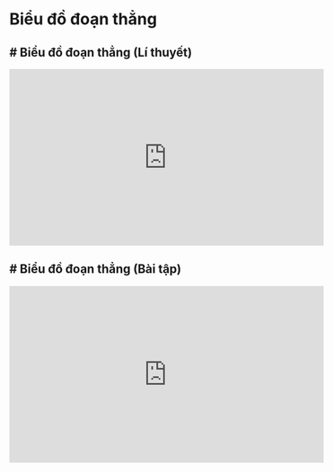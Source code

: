 # Biểu đồ đoạn thẳng 
## # Biểu đồ đoạn thẳng (Lí thuyết)
<iframe width="560" height="315" src="https://www.youtube.com/embed/j21QV8yHHM0?si=aWp_Y1IqGj4TpHU2" title="YouTube video player" frameborder="0" allow="accelerometer; autoplay; clipboard-write; encrypted-media; gyroscope; picture-in-picture; web-share" referrerpolicy="strict-origin-when-cross-origin" allowfullscreen></iframe>

## # Biểu đồ đoạn thẳng (Bài tập)
<iframe width="560" height="315" src="https://www.youtube.com/embed/GOaPSqJ72fI?si=eevdA67YPX6O1grt" title="YouTube video player" frameborder="0" allow="accelerometer; autoplay; clipboard-write; encrypted-media; gyroscope; picture-in-picture; web-share" referrerpolicy="strict-origin-when-cross-origin" allowfullscreen></iframe>
